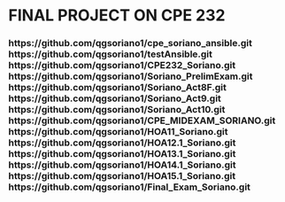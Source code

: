<h1>FINAL PROJECT ON CPE 232 </h1>
    
<h3>
https://github.com/qgsoriano1/cpe_soriano_ansible.git 
https://github.com/qgsoriano1/testAnsible.git 
https://github.com/qgsoriano1/CPE232_Soriano.git 
https://github.com/qgsoriano1/Soriano_PrelimExam.git 
https://github.com/qgsoriano1/Soriano_Act8F.git 
https://github.com/qgsoriano1/Soriano_Act9.git 
https://github.com/qgsoriano1/Soriano_Act10.git 
https://github.com/qgsoriano1/CPE_MIDEXAM_SORIANO.git 
https://github.com/qgsoriano1/HOA11_Soriano.git 
https://github.com/qgsoriano1/HOA12.1_Soriano.git 
https://github.com/qgsoriano1/HOA13.1_Soriano.git 
https://github.com/qgsoriano1/HOA14.1_Soriano.git 
https://github.com/qgsoriano1/HOA15.1_Soriano.git 
https://github.com/qgsoriano1/Final_Exam_Soriano.git </h3>
